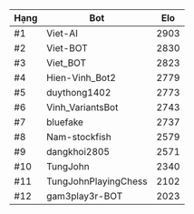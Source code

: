 Hạng|Bot|Elo
---|---|---
#1|Viet-AI|2903
#2|Viet-BOT|2830
#3|Viet_BOT|2823
#4|Hien-Vinh_Bot2|2779
#5|duythong1402|2773
#6|Vinh_VariantsBot|2743
#7|bluefake|2737
#8|Nam-stockfish|2579
#9|dangkhoi2805|2571
#10|TungJohn|2340
#11|TungJohnPlayingChess|2102
#12|gam3play3r-BOT|2023
